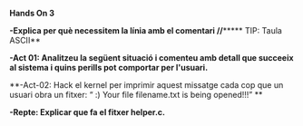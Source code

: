 **Hands On 3**

**-Explica per què necessitem la línia amb el comentari  //*******
TIP: Taula ASCII**



**-Act 01: Analitzeu la següent situació i comenteu amb detall que succeeix al sistema i quins perills pot comportar per l'usuari.**



**-Act-02: Hack el kernel per imprimir aquest missatge cada cop que un usuari obra un fitxer: “ :) Your file filename.txt is being opened!!!” **



**-Repte: Explicar que fa el fitxer helper.c.**
